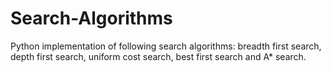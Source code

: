 # Search-Algorithms
Python implementation of following search algorithms: breadth first search, depth first search, uniform cost search, best first search and A* search.
